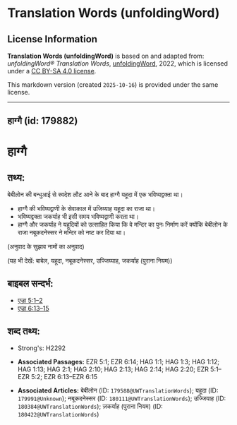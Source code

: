 # Translation Words (unfoldingWord)

## License Information

**Translation Words (unfoldingWord)** is based on and adapted from: _unfoldingWord® Translation Words_, [unfoldingWord](https://unfoldingword.org/utw), 2022, which is licensed under a [CC BY-SA 4.0 license](https://creativecommons.org/licenses/by-sa/4.0/legalcode.en).

This markdown version (created `2025-10-16`) is provided under the same license.



--------------------------------

## हाग्गै (id: 179882)

हाग्गै
======

तथ्य:
-----

बेबीलोन की बन्धुआई से स्वदेश लौट आने के बाद हाग्गै यहूदा में एक भविष्यद्वक्ता था।

* हाग्गै की भविष्यद्वाणी के सेवाकाल में उजिय्याह यहूदा का राजा था।
* भविष्यद्वक्ता जकर्याह भी इसी समय भविष्यद्वाणी करता था।
* हाग्गै और जकर्याह ने यहूदियों को उत्साहित किया कि वे मन्दिर का पुनः निर्माण करें क्योंकि बेबीलोन के राजा नबूकदनेस्सर ने मन्दिर को नष्ट कर दिया था।

(अनुवाद के सुझाव नामों का अनुवाद)

(यह भी देखें: बाबेल, यहूदा, नबूकदनेस्सर, उज्जिय्याह, जकर्याह (पुराना नियम))

बाइबल सन्दर्भ:
--------------

* [एज्रा 5:1–2](https://ref.ly/Ezra5:1-Ezra5:2)
* [एज्रा 6:13–15](https://ref.ly/Ezra6:13-Ezra6:15)

शब्द तथ्य:
----------

* Strong's: H2292

* **Associated Passages:** EZR 5:1; EZR 6:14; HAG 1:1; HAG 1:3; HAG 1:12; HAG 1:13; HAG 2:1; HAG 2:10; HAG 2:13; HAG 2:14; HAG 2:20; EZR 5:1–EZR 5:2; EZR 6:13–EZR 6:15
* **Associated Articles:** बेबीलोन (ID: `179588@UWTranslationWords`); यहूदा (ID: `179991@Unknown`); नबूकदनेस्सर (ID: `180111@UWTranslationWords`); उज्जियाह (ID: `180384@UWTranslationWords`); ज़कर्याह (पुराना नियम) (ID: `180422@UWTranslationWords`)

